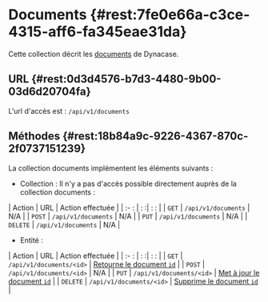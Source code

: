 # Documents {#rest:7fe0e66a-c3ce-4315-aff6-fa345eae31da}

Cette collection décrit les [documents][doc_document] de Dynacase. 

## URL {#rest:0d3d4576-b7d3-4480-9b00-03d6d20704fa}

L'url d'accès est : `/api/v1/documents`

## Méthodes {#rest:18b84a9c-9226-4367-870c-2f0737151239}

La collection documents implémentent les éléments suivants :

* Collection : Il n'y a pas d'accès possible directement auprès de la collection documents :

| Action   | URL                     | Action effectuée   |
| :-     : | :                      :| :                : |
| `GET`    | `/api/v1/documents`     | N/A                |
| `POST`   | `/api/v1/documents`     | N/A                |
| `PUT`    | `/api/v1/documents`     | N/A                |
| `DELETE` | `/api/v1/documents`     | N/A                |

* Entité :

| Action   | URL                       | Action effectuée                            |
| :-     : | :                        :| :                                   :       |
| `GET`    | `/api/v1/documents/<id>`  | [Retourne le document `id`][get_doc]        |
| `POST`   | `/api/v1/documents/<id>`  | N/A                                         |
| `PUT`    | `/api/v1/documents/<id>`  | [Met à jour le document `id`][update_doc]   |
| `DELETE` | `/api/v1/documents/<id>`  | [Supprime le document `id`][delete_doc]     |


<!-- links -->
[doc_document]: http://docs.anakeen.com/dynacase/3.2/dynacase-doc-core-reference/website/book/core-ref:e01bf76d-481b-41fd-ac64-167a68d34c55.html#core-ref:67929e29-abef-437c-88a3-7f43647c60ff
[get_doc]: #rest:1d7b939f-d5fc-4b57-b33f-d216913efc22
[update_doc]: #rest:db2cb01a-7325-4f78-8cec-ceac9858caf2
[delete_doc]: #rest:3358b3bd-bdf6-44ef-b1d7-438f8eb21067
